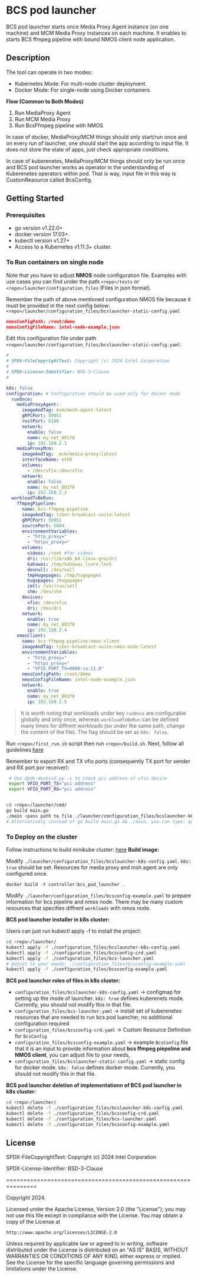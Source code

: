 # BCS pod launcher

BCS pod launcher starts once Media Proxy Agent instance (on one machine) and MCM Media Proxy instances on each machine. It enables to starts BCS ffmpeg pipeline with bound NMOS client node application.

## Description

The tool can operate in two modes:

- Kubernetes Mode: For multi-node cluster deployment.
- Docker Mode: For single-node using Docker containers.

**Flow (Common to Both Modes)**

1. Run MediaProxy Agent
2. Run MCM Media Proxy
3. Run BcsFfmpeg pipeline with NMOS

In case of docker, MediaProxy/MCM things should only start/run once and on every run of launcher, one should start the app according to input file. It does not store the state of apps, just check appropriate conditions.

In case of kuberenetes, MediaProxy/MCM things should only be run once and BCS pod launcher works as operator in the understanding of Kuberenetes operators within pod. That is way, input file in this way is CustomReaource called BcsConfig.

## Getting Started

### Prerequisites

- go version v1.22.0+
- docker version 17.03+.
- kubectl version v1.27+
- Access to a Kubernetes v1.11.3+ cluster.

### To Run containers on single node

Note that you have to adjust **NMOS** node configuration file. Examples with use cases you can find under the path `<repo>/tests` or `<repo>/launcher/configuration_files` (Files in json format).

Remember the path of above mentioned configuration NMOS file because it must be provided in the next config below: `<repo>/launcher/configuration_files/bcslauncher-static-config.yaml`

```json
nmosConfigPath: /root/demo
nmosConfigFileName: intel-node-example.json
```

Edit this configuration file under path `<repo>/launcher/configuration_files/bcslauncher-static-config.yaml`:

```yaml
# 
# SPDX-FileCopyrightText: Copyright (c) 2024 Intel Corporation
# 
# SPDX-License-Identifier: BSD-3-Clause
# 

k8s: false
configuration: # Configuration should be used only for docker mode
  runOnce:
    mediaProxyAgent:
      imageAndTag: mcm/mesh-agent:latest
      gRPCPort: 50051
      restPort: 8100
      network: 
        enable: false
        name: my_net_801f0
        ip: 192.168.2.1
    mediaProxyMcm:
      imageAndTag:  mcm/media-proxy:latest
      interfaceName: eth0
      volumes:
        - /dev/vfio:/dev/vfio
      network: 
        enable: false
        name: my_net_801f0
        ip: 192.168.2.2
  workloadToBeRun:
    ffmpegPipeline:
      name: bcs-ffmpeg-pipeline
      imageAndTag: tiber-broadcast-suite:latest
      gRPCPort: 50051
      sourcePort: 5004
      environmentVariables:
        - "http_proxy="
        - "https_proxy=" 
      volumes:
        videos: /root #for videos
        dri: /usr/lib/x86_64-linux-gnu/dri
        kahawai: /tmp/kahawai_lcore.lock
        devnull: /dev/null
        tmpHugepages: /tmp/hugepages
        hugepages: /hugepages
        imtl: /var/run/imtl
        shm: /dev/shm
      devices:
        vfio: /dev/vfio
        dri: /dev/dri
      network: 
        enable: true
        name: my_net_801f0
        ip: 192.168.2.4
    nmosClient:
      name: bcs-ffmpeg-pipeline-nmos-client
      imageAndTag: tiber-broadcast-suite-nmos-node:latest
      environmentVariables:
        - "http_proxy="
        - "https_proxy=" 
        - "VFIO_PORT_TX=0000:ca:11.0"
      nmosConfigPath: /root/demo
      nmosConfigFileName: intel-node-example.json
      network: 
        enable: true
        name: my_net_801f0
        ip: 192.168.2.5
```

> It is worth noting that workloads under key `runOnce` are configurable globally and only once, whereas `workloadToBeRun` can be defined many times for diffrent workloads (so under the same path, change the content of the file). The flag should be set as `k8s: false`.

Run `<repo>/first_run.sh` script then run `<repo>/build.sh`.
Next, follow all guidelines [here](https://github.com/OpenVisualCloud/Media-Communications-Mesh/blob/main/media-proxy/README.md)

Remember to export RX and TX vfio ports (consequently TX port for sender and RX port por receiver):

``` bash
 # Use dpdk-devbind.py -s to check pci address of vfio device
 export VFIO_PORT_TX="pci address"
 export VFIO_PORT_RX="pci address"
```

```bash

cd <repo>/launcher/cmd/
go build main.go
./main <pass path to file ./launcher/configuration_files/bcslauncher-k8s-config.yaml>
# Alternatively instead of go build main.go && ./main, you can type: go run main.go <pass path to file ./launcher/configuration_files/bcslauncher-k8s-config.yaml>
```

### To Deploy on the cluster

Follow instructions to build minikube cluster: [here](https://github.com/OpenVisualCloud/Media-Communications-Mesh/blob/main/media-proxy/README.md)
**Build image:**

Modify `./launcher/configuration_files/bcslauncher-k8s-config.yaml`. `k8s: true` should be set. Resources for media proxy and msh agent are only configured once.

`docker build -t controller:bcs_pod_launcher .`

Modify `./launcher/configuration_files/bcsconfig-example.yaml` to prepare information for bcs pipeline and nmos node. There may be many custom resources that specifies diffrent `workloads` with nmos node.

**BCS pod launcher installer in k8s cluster:**  

Users can just run kubectl apply -f <file> to install the project:

```bash
cd <repo>/launcher/
kubectl apply -f ./configuration_files/bcslauncher-k8s-config.yaml
kubectl apply -f ./configuration_files/bcsconfig-crd.yaml
kubectl apply -f ./configuration_files/bcs-launcher.yaml
# Adjust to your needs: ./configuration_files/bcsconfig-example.yaml
kubectl apply -f ./configuration_files/bcsconfig-example.yaml
```

**BCS pod launcher roles of files in k8s cluster:**  

- `configuration_files/bcslauncher-k8s-config.yaml` -> configmap for setting up the mode of launcher. `k8s: true` defines kuberenets mode. Currently, you should not modify this in that file.
- `configuration_files/bcs-launcher.yaml` -> install set of kuberenetes resources that are needed to run bcs pod luancher, no additional configuration required
- `configuration_files/bcsconfig-crd.yaml` -> Custom Resource Definition for `BcsConfig`  
- `configuration_files/bcsconfig-example.yaml` -> example `BcsConfig` file that it is an input to provide information about **bcs ffmpeg piepeline and NMOS client**, you can adjust file to your needs,
- `configuration_files/bcslauncher-static-config.yaml` -> static config for docker mode. `k8s: false` defines docker mode. Currently, you should not modify this in that file.

**BCS pod launcher deletion of implementationn of BCS pod launcher in k8s cluster:**  

```bash
cd <repo>/launcher/
kubectl delete -f ./configuration_files/bcslauncher-k8s-config.yaml
kubectl delete -f ./configuration_files/bcsconfig-crd.yaml
kubectl delete -f ./configuration_files/bcs-launcher.yaml
kubectl delete -f ./configuration_files/bcsconfig-example.yaml
```

## License

SPDX-FileCopyrightText: Copyright (c) 2024 Intel Corporation

SPDX-License-Identifier: BSD-3-Clause

===============================================================

Copyright 2024.

Licensed under the Apache License, Version 2.0 (the "License");
you may not use this file except in compliance with the License.
You may obtain a copy of the License at

    http://www.apache.org/licenses/LICENSE-2.0

Unless required by applicable law or agreed to in writing, software
distributed under the License is distributed on an "AS IS" BASIS,
WITHOUT WARRANTIES OR CONDITIONS OF ANY KIND, either express or implied.
See the License for the specific language governing permissions and
limitations under the License.
